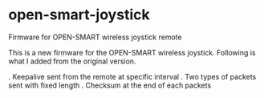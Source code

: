 # open-smart-joystick
Firmware for OPEN-SMART wireless joystick remote

This is a new firmware for the OPEN-SMART wireless joystick. Following is what I added from the original version.

. Keepalive sent from the remote at specific interval
. Two types of packets sent with fixed length
. Checksum at the end of each packets
